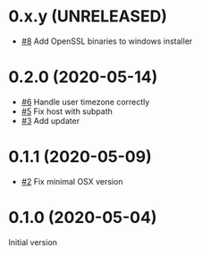 0.x.y (UNRELEASED)
==================

- [#8](https://github.com/AlexandrePTJ/kemai/issues/8) Add OpenSSL binaries to windows installer


0.2.0 (2020-05-14)
==================

- [#6](https://github.com/AlexandrePTJ/kemai/issues/6) Handle user timezone correctly
- [#5](https://github.com/AlexandrePTJ/kemai/issues/5) Fix host with subpath
- [#3](https://github.com/AlexandrePTJ/kemai/issues/3) Add updater


0.1.1 (2020-05-09)
==================

- [#2](https://github.com/AlexandrePTJ/kemai/issues/2) Fix minimal OSX version


0.1.0 (2020-05-04)
==================

Initial version
